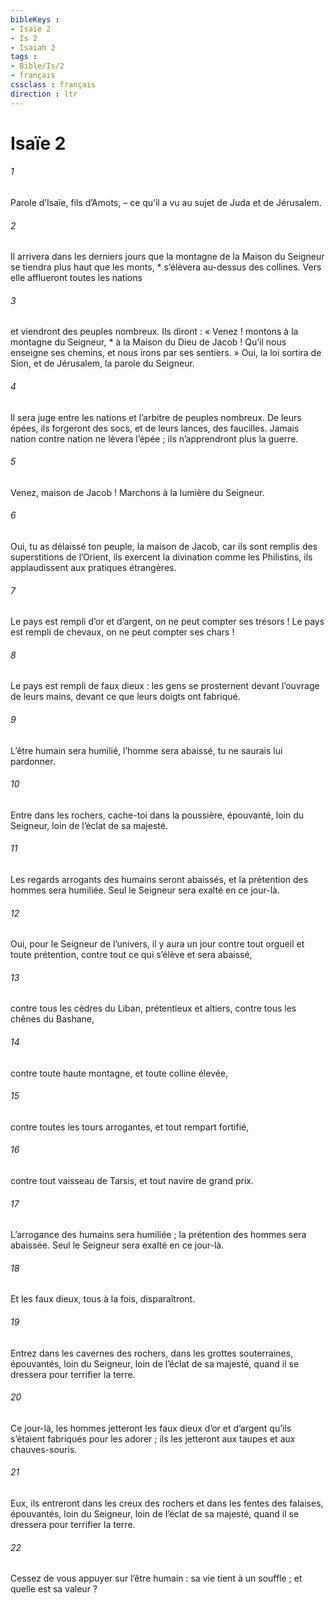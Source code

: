 ```yaml
---
bibleKeys : 
- Isaïe 2
- Is 2
- Isaiah 2
tags : 
- Bible/Is/2
- français
cssclass : français
direction : ltr
---
```


# Isaïe 2

###### 1
Parole d’Isaïe, fils d’Amots, – ce qu’il a vu au sujet de Juda et de Jérusalem.
###### 2
Il arrivera dans les derniers jours
que la montagne de la Maison du Seigneur se tiendra plus haut que les monts, *
s’élèvera au-dessus des collines.
Vers elle afflueront toutes les nations
###### 3
et viendront des peuples nombreux.
Ils diront : « Venez !
montons à la montagne du Seigneur, *
à la Maison du Dieu de Jacob !
Qu’il nous enseigne ses chemins,
et nous irons par ses sentiers. »
Oui, la loi sortira de Sion,
et de Jérusalem, la parole du Seigneur.
###### 4
Il sera juge entre les nations
et l’arbitre de peuples nombreux.
De leurs épées, ils forgeront des socs,
et de leurs lances, des faucilles.
Jamais nation contre nation
ne lèvera l’épée ;
ils n’apprendront plus la guerre.
###### 5
Venez, maison de Jacob !
Marchons à la lumière du Seigneur.
###### 6
Oui, tu as délaissé ton peuple,
la maison de Jacob,
car ils sont remplis des superstitions de l’Orient,
ils exercent la divination comme les Philistins,
ils applaudissent aux pratiques étrangères.
###### 7
Le pays est rempli d’or et d’argent,
on ne peut compter ses trésors !
Le pays est rempli de chevaux,
on ne peut compter ses chars !
###### 8
Le pays est rempli de faux dieux :
les gens se prosternent devant l’ouvrage de leurs mains,
devant ce que leurs doigts ont fabriqué.
###### 9
L’être humain sera humilié,
l’homme sera abaissé,
tu ne saurais lui pardonner.
###### 10
Entre dans les rochers,
cache-toi dans la poussière,
épouvanté, loin du Seigneur,
loin de l’éclat de sa majesté.
###### 11
Les regards arrogants des humains seront abaissés,
et la prétention des hommes sera humiliée.
Seul le Seigneur sera exalté
en ce jour-là.
###### 12
Oui, pour le Seigneur de l’univers, il y aura un jour
contre tout orgueil et toute prétention,
contre tout ce qui s’élève et sera abaissé,
###### 13
contre tous les cèdres du Liban, prétentieux et altiers,
contre tous les chênes du Bashane,
###### 14
contre toute haute montagne,
et toute colline élevée,
###### 15
contre toutes les tours arrogantes,
et tout rempart fortifié,
###### 16
contre tout vaisseau de Tarsis,
et tout navire de grand prix.
###### 17
L’arrogance des humains sera humiliée ;
la prétention des hommes sera abaissée.
Seul le Seigneur sera exalté
en ce jour-là.
###### 18
Et les faux dieux, tous à la fois, disparaîtront.
###### 19
Entrez dans les cavernes des rochers,
dans les grottes souterraines,
épouvantés, loin du Seigneur,
loin de l’éclat de sa majesté,
quand il se dressera pour terrifier la terre.
###### 20
Ce jour-là, les hommes jetteront
les faux dieux d’or et d’argent
qu’ils s’étaient fabriqués pour les adorer ;
ils les jetteront aux taupes et aux chauves-souris.
###### 21
Eux, ils entreront dans les creux des rochers
et dans les fentes des falaises,
épouvantés, loin du Seigneur,
loin de l’éclat de sa majesté,
quand il se dressera pour terrifier la terre.
###### 22
Cessez de vous appuyer sur l’être humain :
sa vie tient à un souffle ;
et quelle est sa valeur ?
